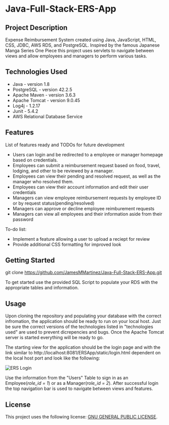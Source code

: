 # Java-Full-Stack-ERS-App

## Project Description
Expense Reimbursement System created using Java, JavaScript, HTML, CSS, JDBC, AWS RDS, and PostgreSQL. Inspired by the famous Japanese Manga Series One Piece this project uses servlets to navigate between views and allow employees and managers to perform various tasks.

## Technologies Used

- Java - version 1.8
- PostgreSQL - version 42.2.5
- Apache Maven - version 3.6.3
- Apache Tomcat - version 9.0.45
- Log4j - 1.2.17
- Junit - 5.4.2
- AWS Relational Database Service

## Features

List of features ready and TODOs for future development
* Users can login and be redirected to a employee or manager homepage based on credentials.
* Employees can submit a reimbursement request based on food, travel, lodging, and other to be reviewed by a manager.
* Employees can view their pending and resolved request, as well as the manager who resolved them.
* Employees can view their account information and edit their user credentials
* Managers can view employee reimbursement requests by employee ID or by request status(pending/resolved)
* Managers can approve or decline employee reimburement requests
* Managers can view all employees and their information aside from their password 

To-do list:
* Implement a feature allowing a user to upload a reciept for review
* Provide additional CSS formatting for improved look

## Getting Started
   
git clone https://github.com/JamesMMartinez/Java-Full-Stack-ERS-App.git

To get started use the provided SQL Script to populate your RDS with the appropriate tables and information. 

## Usage

Upon cloning the repository and populating your database with the correct infromation, the application should be ready to run on your local host. Just be sure the correct versions of the technologies listed in "technologies used" are used to prevent dicrepencies and bugs. Once the Apache Tomcat server is started everything will be ready to go.

The starting view for the application should be the login page and with the link similar to http://localhost:8081/ERSApp/static/login.html dependent on the local host port and look like the following:

![ERS Login](https://user-images.githubusercontent.com/79883262/120537272-18594d00-c3b3-11eb-9bcd-aabb842bcf86.JPG)

Use the information from the "Users" Table to sign in as an Employee(*role_id = 1*) or as a Manager(*role_id = 2*). After successful login the top navigation bar is used to navigate between views and features.

## License

This project uses the following license: [GNU GENERAL PUBLIC LICENSE](LICENSE).
